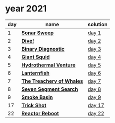 # year 2021

| day | name | solution |
| --- | --- | --- |
|  1 | **[Sonar Sweep](https://adventofcode.com/2021/day/1)** | [day  1](/aoc/src/bin/aoc2021/aoc2021_01.rs) |
|  2 | **[Dive!](https://adventofcode.com/2021/day/2)** | [day  2](/aoc/src/bin/aoc2021/aoc2021_02.rs) |
|  3 | **[Binary Diagnostic](https://adventofcode.com/2021/day/3)** | [day  3](/aoc/src/bin/aoc2021/aoc2021_03.rs) |
|  4 | **[Giant Squid](https://adventofcode.com/2021/day/4)** | [day  4](/aoc/src/bin/aoc2021/aoc2021_04.rs) |
|  5 | **[Hydrothermal Venture](https://adventofcode.com/2021/day/5)** | [day  5](/aoc/src/bin/aoc2021/aoc2021_05.rs) |
|  6 | **[Lanternfish](https://adventofcode.com/2021/day/6)** | [day  6](/aoc/src/bin/aoc2021/aoc2021_06.rs) |
|  7 | **[The Treachery of Whales](https://adventofcode.com/2021/day/7)** | [day  7](/aoc/src/bin/aoc2021/aoc2021_07.rs) |
|  8 | **[Seven Segment Search](https://adventofcode.com/2021/day/8)** | [day  8](/aoc/src/bin/aoc2021/aoc2021_08.rs) |
|  9 | **[Smoke Basin](https://adventofcode.com/2021/day/09)** | [day  9](/aoc/src/bin/aoc2021/aoc2021_09.rs) |
| 17 | **[Trick Shot](https://adventofcode.com/2021/day/17)** | [day 17](/aoc/src/bin/aoc2021/aoc2021_17.rs) |
| 22 | **[Reactor Reboot](https://adventofcode.com/2021/day/22)** | [day 22](/aoc/src/bin/aoc2021/aoc2021_22.rs) |

